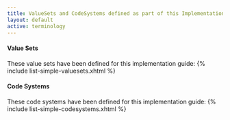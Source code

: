 ```yaml
---
title: ValueSets and CodeSystems defined as part of this Implementation Guide
layout: default
active: terminology
---
```

#### Value Sets

These value sets have been defined for this implementation guide:
{% include list-simple-valuesets.xhtml %}

#### Code Systems

These code systems have been defined for this implementation guide:
{% include list-simple-codesystems.xhtml %}
